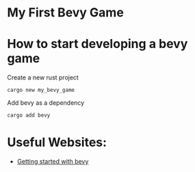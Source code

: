 # My First Bevy Game

# How to start developing a bevy game

Create a new rust project
```
cargo new my_bevy_game
```
Add bevy as a dependency
```
cargo add bevy
```



# Useful Websites:
- [Getting started with bevy](https://bevyengine.org/learn/quick-start/getting-started/setup/)